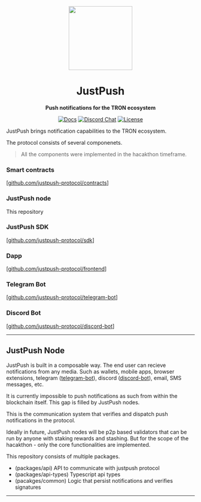<div align="center">
  <img height="170x" src="https://i.imgur.com/Jzhomj5.png" />

  <h1>JustPush</h1>

  <p>
    <strong>Push notifications for the TRON ecosystem</strong>
  </p>

  <p>
    <a href="https://docs.justpush.app/"><img alt="Docs" src="https://img.shields.io/badge/docs-justpush-informational" /></a>
    <a href="https://discord.gg/Baqkey4sPK"><img alt="Discord Chat" src="https://img.shields.io/discord/1037419699409006592?color=yellowgreen" /></a>
    <a href="https://opensource.org/licenses/MIT"><img alt="License" src="https://img.shields.io/github/license/justpush-protocol/node?color=blueviolet" /></a>
  </p>
</div>

JustPush brings notification capabilities to the TRON ecosystem.

The protocol consists of several componenets. 

> All the components were implemented in the hacakthon timeframe.

### Smart contracts
[[github.com/justpush-protocol/contracts](https://github.com/justpush-protocol/contracts)]


### JustPush node
This repository

### JustPush SDK
[[github.com/justpush-protocol/sdk](https://github.com/justpush-protocol/sdk)]

### Dapp
[[github.com/justpush-protocol/frontend](https://github.com/justpush-protocol/frontend)]

### Telegram Bot
[[github.com/justpush-protocol/telegram-bot](https://github.com/justpush-protocol/telegram-bot)]

### Discord Bot
[[github.com/justpush-protocol/discord-bot](https://github.com/justpush-protocol/discord-bot)]

---

## JustPush Node

JustPush is built in a composable way. The end user can recieve notifications from any media. Such as wallets, mobile apps, browser extensions, telegram ([telegram-bot](https://github.com/justpush-protocol/telegram-bot)), discord ([discord-bot](https://github.com/justpush-protocol/telegram-bot)), email, SMS messages, etc.

It is currently impossible to push notifications as such from within the blockchain itself. This gap is filled by JustPush nodes.

This is the communication system that verifies and dispatch push notifications in the protocol. 

Ideally in future, JustPush nodes will be p2p based validators that can be run by anyone with staking rewards and stashing. But for the scope of the hacakthon - only the core functionalities are implemented.

This repository consists of multiple packages.

- (packages/api) API to communicate with justpush protocol
- (packages/api-types) Typescript api types
- (pacakges/common) Logic that persist notifications and verifies signatures

---